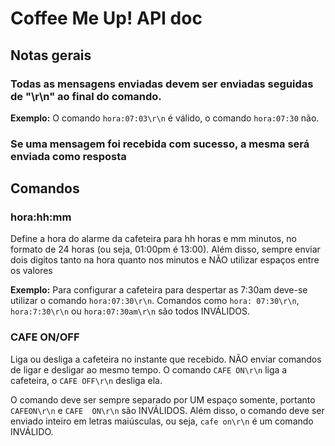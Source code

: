 # Coffee Me Up! API doc

## Notas gerais

### Todas as mensagens enviadas devem ser enviadas seguidas de "\r\n" ao final do comando.

  **Exemplo:** O comando ```hora:07:03\r\n``` é válido, o comando ```hora:07:30``` não.

### Se uma mensagem foi recebida com sucesso, a mesma será enviada como resposta

## Comandos

### hora:hh:mm

  Define a hora do alarme da cafeteira para hh horas e mm minutos, no formato de 24 horas
  (ou seja, 01:00pm é 13:00). Além disso, sempre enviar dois digitos tanto na hora quanto
  nos minutos e NÃO utilizar espaços entre os valores

  **Exemplo:** Para configurar a cafeteira para despertar as 7:30am deve-se utilizar o
  comando ```hora:07:30\r\n```. Comandos como ```hora: 07:30\r\n```, ```hora:7:30\r\n``` ou
  ```hora:07:30am\r\n``` são todos INVÁLIDOS.

### CAFE ON/OFF

  Liga ou desliga a cafeteira no instante que recebido. NÃO enviar comandos de ligar e
  desligar ao mesmo tempo. O comando ```CAFE ON\r\n``` liga a cafeteira, o
  ```CAFE OFF\r\n``` desliga ela.

  O comando deve ser sempre separado por UM espaço somente, portanto ```CAFEON\r\n``` e
  ```CAFE  ON\r\n``` são INVÁLIDOS. Além disso, o comando deve ser enviado inteiro em
  letras maiúsculas, ou seja, ```cafe on\r\n``` é um comando INVÁLIDO.
